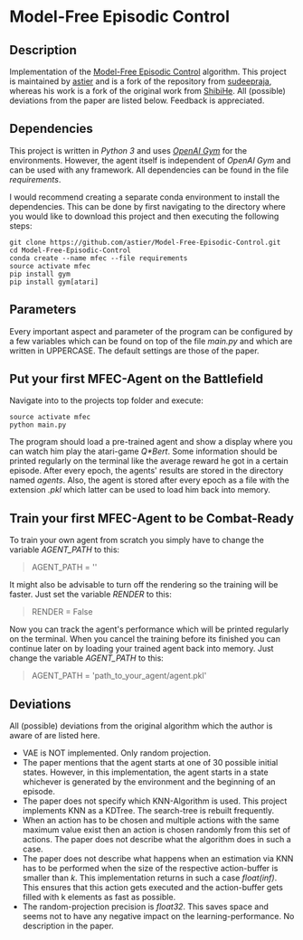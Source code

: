 # Model-Free Episodic Control

## Description
Implementation of the [Model-Free Episodic Control](http://arxiv.org/abs/1606.04460) algorithm. This project is maintained by [astier](https://github.com/astier) and is a fork of the repository from [sudeepraja](https://github.com/sudeepraja/Model-Free-Episodic-Control), whereas his work is a fork of the original work from [ShibiHe](https://github.com/ShibiHe/Model-Free-Episodic-Control). All (possible) deviations from the paper are listed below. Feedback is appreciated.

## Dependencies
This project is written in *Python 3* and uses *[OpenAI Gym](https://github.com/openai/gym)* for the environments. However, the agent itself is independent of *OpenAI Gym* and can be used with any framework. All dependencies can be found in the file *requirements*.

I would recommend creating a separate conda environment to install the dependencies. This can be done by first navigating to the directory where you would like to download this project and then executing the following steps:
```
git clone https://github.com/astier/Model-Free-Episodic-Control.git
cd Model-Free-Episodic-Control
conda create --name mfec --file requirements
source activate mfec
pip install gym
pip install gym[atari]
```

## Parameters
Every important aspect and parameter of the program can be configured by a few variables which can be found on top of the file *main.py* and which are written in UPPERCASE. The default settings are those of the paper.

## Put your first MFEC-Agent on the Battlefield
Navigate into to the projects top folder and execute:
```
source activate mfec
python main.py
```
The program should load a pre-trained agent and show a display where you can watch him play the atari-game _Q*Bert_. Some information should be printed regularly on the terminal like the average reward he got in a certain episode. After every epoch, the agents' results are stored in the directory named *agents*. Also, the agent is stored after every epoch as a file with the extension *.pkl* which latter can be used to load him back into memory.

## Train your first MFEC-Agent to be Combat-Ready
To train your own agent from scratch you simply have to change the variable *AGENT_PATH* to this:
> AGENT_PATH = ''

It might also be advisable to turn off the rendering so the training will be faster. Just set the variable *RENDER* to this:
> RENDER = False

Now you can track the agent's performance which will be printed regularly on the terminal. When you cancel the training before its finished you can continue later on by loading your trained agent back into memory. Just change the variable *AGENT_PATH* to this:
> AGENT_PATH = 'path_to_your_agent/agent.pkl'

## Deviations
All (possible) deviations from the original algorithm which the author is aware of are listed here.
- VAE is NOT implemented. Only random projection.
- The paper mentions that the agent starts at one of 30 possible initial states. However, in this implementation, the agent starts in a state whichever is generated by the environment and the beginning of an episode.
- The paper does not specify which KNN-Algorithm is used. This project implements KNN as a KDTree.  The search-tree is rebuilt frequently.
- When an action has to be chosen and multiple actions with the same maximum value exist then an action is chosen randomly from this set of actions. The paper does not describe what the algorithm does in such a case.
- The paper does not describe what happens when an estimation via KNN has to be performed when the size of the respective action-buffer is smaller than *k*. This implementation returns in such a case *float(inf)*. This ensures that this action gets executed and the action-buffer gets filled with k elements as fast as possible.
- The random-projection precision is *float32*. This saves space and seems not to have any negative impact on the learning-performance. No description in the paper.
